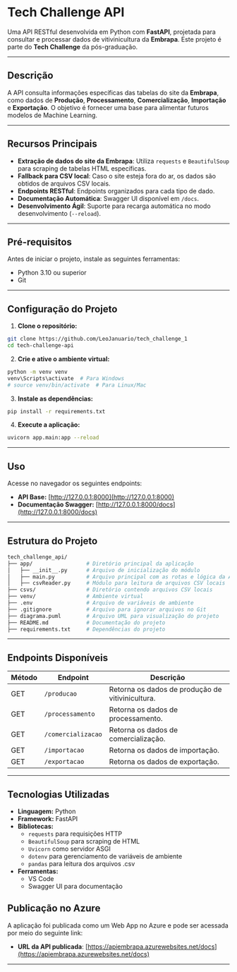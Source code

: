 # **Tech Challenge API**

Uma API RESTful desenvolvida em Python com **FastAPI**, projetada para consultar e processar dados de vitivinicultura da **Embrapa**. Este projeto é parte do **Tech Challenge** da pós-graduação.

---

## **Descrição**

A API consulta informações específicas das tabelas do site da **Embrapa**, como dados de **Produção**, **Processamento**, **Comercialização**, **Importação** e **Exportação**. O objetivo é fornecer uma base para alimentar futuros modelos de Machine Learning.

---

## **Recursos Principais**
- **Extração de dados do site da Embrapa**: Utiliza `requests` e `BeautifulSoup` para scraping de tabelas HTML específicas.
- **Fallback para CSV local**: Caso o site esteja fora do ar, os dados são obtidos de arquivos CSV locais.
- **Endpoints RESTful**: Endpoints organizados para cada tipo de dado.
- **Documentação Automática**: Swagger UI disponível em `/docs`.
- **Desenvolvimento Ágil**: Suporte para recarga automática no modo desenvolvimento (`--reload`).

---

## **Pré-requisitos**
Antes de iniciar o projeto, instale as seguintes ferramentas:
- Python 3.10 ou superior
- Git

---

## **Configuração do Projeto**

1. **Clone o repositório:**
```bash
git clone https://github.com/LeoJanuario/tech_challenge_1
cd tech-challenge-api
```

2. **Crie e ative o ambiente virtual:**
```bash
python -m venv venv
venv\Scripts\activate  # Para Windows
# source venv/bin/activate  # Para Linux/Mac
```

3. **Instale as dependências:**
```bash
pip install -r requirements.txt
```

4. **Execute a aplicação:**
```bash
uvicorn app.main:app --reload
```

---

## **Uso**
Acesse no navegador os seguintes endpoints:

- **API Base:** [http://127.0.0.1:8000](http://127.0.0.1:8000)
- **Documentação Swagger:** [http://127.0.0.1:8000/docs](http://127.0.0.1:8000/docs)

---

## **Estrutura do Projeto**


```bash
tech_challenge_api/
├── app/                 # Diretório principal da aplicação
│   ├── __init__.py      # Arquivo de inicialização do módulo
│   ├── main.py          # Arquivo principal com as rotas e lógica da API
│   ├── csvReader.py     # Módulo para leitura de arquivos CSV locais
├── csvs/                # Diretório contendo arquivos CSV locais
├── venv/                # Ambiente virtual
├── .env                 # Arquivo de variáveis de ambiente
├── .gitignore           # Arquivo para ignorar arquivos no Git
├── diagrama.puml        # Arquivo UML para visualização do projeto
├── README.md            # Documentação do projeto
├── requirements.txt     # Dependências do projeto
```


---

## **Endpoints Disponíveis**

| **Método** | **Endpoint**         | **Descrição**                                             |
|------------|----------------------|----------------------------------------------------------|
| GET        | `/producao`          | Retorna os dados de produção de vitivinicultura.         |
| GET        | `/processamento`     | Retorna os dados de processamento.                       |
| GET        | `/comercializacao`   | Retorna os dados de comercialização.                     |
| GET        | `/importacao`        | Retorna os dados de importação.                          |
| GET        | `/exportacao`        | Retorna os dados de exportação.                          |

---

## **Tecnologias Utilizadas**

- **Linguagem:** Python
- **Framework:** FastAPI
- **Bibliotecas:**
  - `requests` para requisições HTTP
  - `BeautifulSoup` para scraping de HTML
  - `Uvicorn` como servidor ASGI
  - `dotenv` para gerenciamento de variáveis de ambiente
  - `pandas` para leitura dos arquivos .csv
- **Ferramentas:**
  - VS Code
  - Swagger UI para documentação
 
## Publicação no Azure

A aplicação foi publicada como um Web App no Azure e pode ser acessada por meio do seguinte link:

- **URL da API publicada**: [https://apiembrapa.azurewebsites.net/docs](https://apiembrapa.azurewebsites.net/docs)


---
